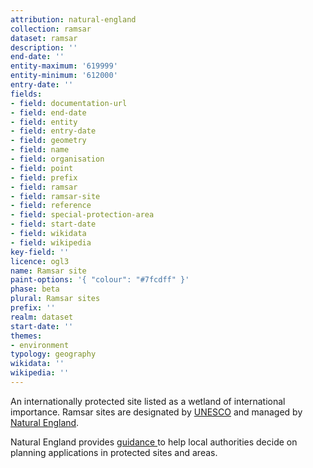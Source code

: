 ```yaml
---
attribution: natural-england
collection: ramsar
dataset: ramsar
description: ''
end-date: ''
entity-maximum: '619999'
entity-minimum: '612000'
entry-date: ''
fields:
- field: documentation-url
- field: end-date
- field: entity
- field: entry-date
- field: geometry
- field: name
- field: organisation
- field: point
- field: prefix
- field: ramsar
- field: ramsar-site
- field: reference
- field: special-protection-area
- field: start-date
- field: wikidata
- field: wikipedia
key-field: ''
licence: ogl3
name: Ramsar site
paint-options: '{ "colour": "#7fcdff" }'
phase: beta
plural: Ramsar sites
prefix: ''
realm: dataset
start-date: ''
themes:
- environment
typology: geography
wikidata: ''
wikipedia: ''
---
```


An internationally protected site listed as a wetland of international importance.
Ramsar sites are designated by [UNESCO](https://en.unesco.org/) and managed by [Natural England](https://www.gov.uk/government/organisations/natural-england).

Natural England provides [guidance ](https://www.gov.uk/guidance/protected-sites-and-areas-how-to-review-planning-applications) to help local authorities decide on planning applications in protected sites and areas.
